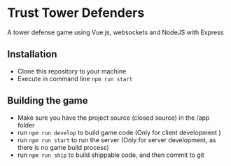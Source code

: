 # Trust Tower Defenders
A tower defense game using Vue.js, websockets and NodeJS with Express

## Installation
- Clone this repository to your machine
- Execute in command line `npm run start`

## Building the game
- Make sure you have the project source (closed source) in the /app folder
- run `npm run develop` to build game code (Only for client development )
- run `npm run start` to run the server (Only for server development, as there is no game build process)
- run `npm run ship` to build shippable code, and then commit to git
